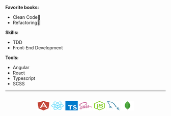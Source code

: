 <div>
  <p><b>Favorite books:</b></p>
  <ul>
    <li>Clean Code&#129351;</li>
    <li>Refactoring&#129352;</li>
  </ul>
</div>
<div>
  <p><b>Skills:</b></p>
  <ul>
    <li>TDD</li>
    <li>Front-End Development</li>
  </ul>
</div>
<div>
  <p><b>Tools:</b></p>
  <ul>
    <li>Angular</li>
    <li>React</li>
    <li>Typescript</li>
    <li>SCSS</li>
  </ul>
</div>
<hr/>
<div style="display: inline_block" align="center">
  <br>
  <img align="center" alt="Gabriel-React" height="30" width="40" src="https://raw.githubusercontent.com/devicons/devicon/master/icons/angularjs/angularjs-plain.svg">
  <img align="center" alt="Gabriel-React" height="30" width="40" src="https://raw.githubusercontent.com/devicons/devicon/master/icons/react/react-original.svg">
  <img align="center" alt="Gabriel-Ts" height="30" width="40" src="https://raw.githubusercontent.com/devicons/devicon/master/icons/typescript/typescript-plain.svg">
  <img align="center" alt="Gabriel-SASS" height="30" width="40" src="https://raw.githubusercontent.com/devicons/devicon/master/icons/sass/sass-original.svg">
  <img align="center" alt="Gabriel-NodeJS" height="30" width="40" src="https://raw.githubusercontent.com/devicons/devicon/master/icons/nodejs/nodejs-original.svg">
  <img align="center" alt="Gabriel-MongoDB" height="30" width="40" src="https://raw.githubusercontent.com/devicons/devicon/master/icons/mysql/mysql-original.svg">
  <img align="center" alt="Gabriel-MongoDB" height="30" width="40" src="https://raw.githubusercontent.com/devicons/devicon/master/icons/mongodb/mongodb-original.svg">
</div>
